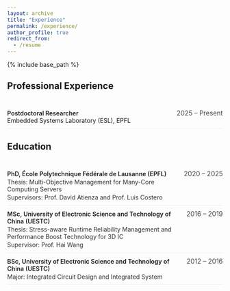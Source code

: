 ```yaml
---
layout: archive
title: "Experience"
permalink: /experience/
author_profile: true
redirect_from:
  - /resume
---
```


{% include base_path %}

<style>
/* Page-local polish (safe to keep inline) */
.cv-section { margin: 2rem 0 0.5rem; }
.cv-item { 
  display: flex; 
  justify-content: space-between; 
  gap: 1rem; 
  align-items: baseline; 
  padding: 0.6rem 0; 
  border-bottom: 1px solid rgba(0,0,0,0.06);
}
.cv-left { min-width: 60%; }
.cv-title { font-weight: 600; }
.cv-subtitle { opacity: 0.9; margin-top: 0.15rem; }
.cv-meta { font-size: 0.95rem; opacity: 0.8; white-space: nowrap; }

@media (max-width: 680px) {
  .cv-item { flex-direction: column; align-items: flex-start; }
  .cv-meta { white-space: normal; margin-top: 0.15rem; }
}
</style>

## Professional Experience

<div class="cv-section"></div>

<div class="cv-item">
  <div class="cv-left">
    <div class="cv-title">Postdoctoral Researcher</div>
    <div class="cv-inst">Embedded Systems Laboratory (ESL), EPFL</div>
  </div>
  <div class="cv-meta">2025 – Present </div>
</div>

## Education

<div class="cv-section"></div>

<div class="cv-item">
  <div class="cv-left">
    <div class="cv-title">PhD, École Polytechnique Fédérale de Lausanne (EPFL)</div>
    <div class="cv-subtitle">Thesis: Multi-Objective Management for Many-Core Computing Servers</div>
    <div class="cv-subtitle">Supervisors: Prof. David Atienza and Prof. Luis Costero</div>
  </div>
  <div class="cv-meta">2020 – 2025</div>
</div>

<div class="cv-item">
  <div class="cv-left">
    <div class="cv-title">MSc, University of Electronic Science and Technology of China (UESTC)</div>
    <div class="cv-subtitle">Thesis: Stress-aware Runtime Reliability Management and Performance Boost Technology for 3D IC</div>
    <div class="cv-subtitle">Supervisor: Prof. Hai Wang</div>
  </div>
  <div class="cv-meta">2016 – 2019</div>
</div>

<div class="cv-item">
  <div class="cv-left">
    <div class="cv-title">BSc, University of Electronic Science and Technology of China (UESTC)</div>
    <div class="cv-subtitle">Major: Integrated Circuit Design and Integrated System</div>
  </div>
  <div class="cv-meta">2012 – 2016</div>
</div>



